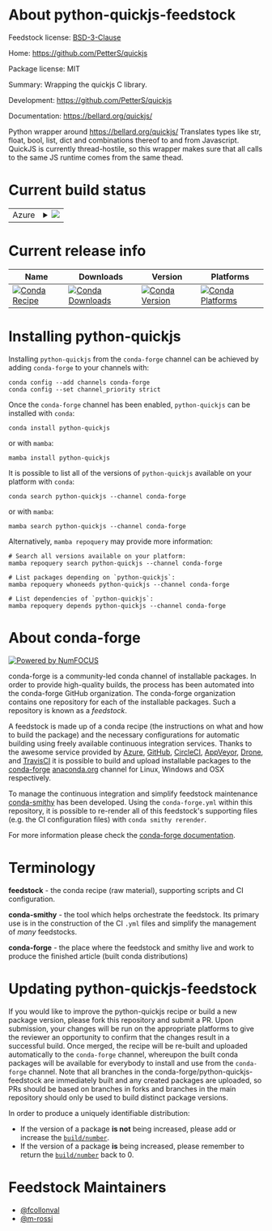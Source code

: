 About python-quickjs-feedstock
==============================

Feedstock license: [BSD-3-Clause](https://github.com/conda-forge/python-quickjs-feedstock/blob/main/LICENSE.txt)

Home: https://github.com/PetterS/quickjs

Package license: MIT

Summary: Wrapping the quickjs C library.

Development: https://github.com/PetterS/quickjs

Documentation: https://bellard.org/quickjs/

Python wrapper around https://bellard.org/quickjs/
Translates types like str, float, bool, list, dict and combinations thereof to and from Javascript.
QuickJS is currently thread-hostile, so this wrapper makes sure that all calls to the same JS runtime comes from the same thead.


Current build status
====================


<table>
    
  <tr>
    <td>Azure</td>
    <td>
      <details>
        <summary>
          <a href="https://dev.azure.com/conda-forge/feedstock-builds/_build/latest?definitionId=17742&branchName=main">
            <img src="https://dev.azure.com/conda-forge/feedstock-builds/_apis/build/status/python-quickjs-feedstock?branchName=main">
          </a>
        </summary>
        <table>
          <thead><tr><th>Variant</th><th>Status</th></tr></thead>
          <tbody><tr>
              <td>linux_64_python3.10.____cpython</td>
              <td>
                <a href="https://dev.azure.com/conda-forge/feedstock-builds/_build/latest?definitionId=17742&branchName=main">
                  <img src="https://dev.azure.com/conda-forge/feedstock-builds/_apis/build/status/python-quickjs-feedstock?branchName=main&jobName=linux&configuration=linux%20linux_64_python3.10.____cpython" alt="variant">
                </a>
              </td>
            </tr><tr>
              <td>linux_64_python3.11.____cpython</td>
              <td>
                <a href="https://dev.azure.com/conda-forge/feedstock-builds/_build/latest?definitionId=17742&branchName=main">
                  <img src="https://dev.azure.com/conda-forge/feedstock-builds/_apis/build/status/python-quickjs-feedstock?branchName=main&jobName=linux&configuration=linux%20linux_64_python3.11.____cpython" alt="variant">
                </a>
              </td>
            </tr><tr>
              <td>linux_64_python3.12.____cpython</td>
              <td>
                <a href="https://dev.azure.com/conda-forge/feedstock-builds/_build/latest?definitionId=17742&branchName=main">
                  <img src="https://dev.azure.com/conda-forge/feedstock-builds/_apis/build/status/python-quickjs-feedstock?branchName=main&jobName=linux&configuration=linux%20linux_64_python3.12.____cpython" alt="variant">
                </a>
              </td>
            </tr><tr>
              <td>linux_64_python3.9.____cpython</td>
              <td>
                <a href="https://dev.azure.com/conda-forge/feedstock-builds/_build/latest?definitionId=17742&branchName=main">
                  <img src="https://dev.azure.com/conda-forge/feedstock-builds/_apis/build/status/python-quickjs-feedstock?branchName=main&jobName=linux&configuration=linux%20linux_64_python3.9.____cpython" alt="variant">
                </a>
              </td>
            </tr><tr>
              <td>osx_64_python3.10.____cpython</td>
              <td>
                <a href="https://dev.azure.com/conda-forge/feedstock-builds/_build/latest?definitionId=17742&branchName=main">
                  <img src="https://dev.azure.com/conda-forge/feedstock-builds/_apis/build/status/python-quickjs-feedstock?branchName=main&jobName=osx&configuration=osx%20osx_64_python3.10.____cpython" alt="variant">
                </a>
              </td>
            </tr><tr>
              <td>osx_64_python3.11.____cpython</td>
              <td>
                <a href="https://dev.azure.com/conda-forge/feedstock-builds/_build/latest?definitionId=17742&branchName=main">
                  <img src="https://dev.azure.com/conda-forge/feedstock-builds/_apis/build/status/python-quickjs-feedstock?branchName=main&jobName=osx&configuration=osx%20osx_64_python3.11.____cpython" alt="variant">
                </a>
              </td>
            </tr><tr>
              <td>osx_64_python3.12.____cpython</td>
              <td>
                <a href="https://dev.azure.com/conda-forge/feedstock-builds/_build/latest?definitionId=17742&branchName=main">
                  <img src="https://dev.azure.com/conda-forge/feedstock-builds/_apis/build/status/python-quickjs-feedstock?branchName=main&jobName=osx&configuration=osx%20osx_64_python3.12.____cpython" alt="variant">
                </a>
              </td>
            </tr><tr>
              <td>osx_64_python3.9.____cpython</td>
              <td>
                <a href="https://dev.azure.com/conda-forge/feedstock-builds/_build/latest?definitionId=17742&branchName=main">
                  <img src="https://dev.azure.com/conda-forge/feedstock-builds/_apis/build/status/python-quickjs-feedstock?branchName=main&jobName=osx&configuration=osx%20osx_64_python3.9.____cpython" alt="variant">
                </a>
              </td>
            </tr><tr>
              <td>win_64_python3.10.____cpython</td>
              <td>
                <a href="https://dev.azure.com/conda-forge/feedstock-builds/_build/latest?definitionId=17742&branchName=main">
                  <img src="https://dev.azure.com/conda-forge/feedstock-builds/_apis/build/status/python-quickjs-feedstock?branchName=main&jobName=win&configuration=win%20win_64_python3.10.____cpython" alt="variant">
                </a>
              </td>
            </tr><tr>
              <td>win_64_python3.11.____cpython</td>
              <td>
                <a href="https://dev.azure.com/conda-forge/feedstock-builds/_build/latest?definitionId=17742&branchName=main">
                  <img src="https://dev.azure.com/conda-forge/feedstock-builds/_apis/build/status/python-quickjs-feedstock?branchName=main&jobName=win&configuration=win%20win_64_python3.11.____cpython" alt="variant">
                </a>
              </td>
            </tr><tr>
              <td>win_64_python3.12.____cpython</td>
              <td>
                <a href="https://dev.azure.com/conda-forge/feedstock-builds/_build/latest?definitionId=17742&branchName=main">
                  <img src="https://dev.azure.com/conda-forge/feedstock-builds/_apis/build/status/python-quickjs-feedstock?branchName=main&jobName=win&configuration=win%20win_64_python3.12.____cpython" alt="variant">
                </a>
              </td>
            </tr><tr>
              <td>win_64_python3.9.____cpython</td>
              <td>
                <a href="https://dev.azure.com/conda-forge/feedstock-builds/_build/latest?definitionId=17742&branchName=main">
                  <img src="https://dev.azure.com/conda-forge/feedstock-builds/_apis/build/status/python-quickjs-feedstock?branchName=main&jobName=win&configuration=win%20win_64_python3.9.____cpython" alt="variant">
                </a>
              </td>
            </tr>
          </tbody>
        </table>
      </details>
    </td>
  </tr>
</table>

Current release info
====================

| Name | Downloads | Version | Platforms |
| --- | --- | --- | --- |
| [![Conda Recipe](https://img.shields.io/badge/recipe-python--quickjs-green.svg)](https://anaconda.org/conda-forge/python-quickjs) | [![Conda Downloads](https://img.shields.io/conda/dn/conda-forge/python-quickjs.svg)](https://anaconda.org/conda-forge/python-quickjs) | [![Conda Version](https://img.shields.io/conda/vn/conda-forge/python-quickjs.svg)](https://anaconda.org/conda-forge/python-quickjs) | [![Conda Platforms](https://img.shields.io/conda/pn/conda-forge/python-quickjs.svg)](https://anaconda.org/conda-forge/python-quickjs) |

Installing python-quickjs
=========================

Installing `python-quickjs` from the `conda-forge` channel can be achieved by adding `conda-forge` to your channels with:

```
conda config --add channels conda-forge
conda config --set channel_priority strict
```

Once the `conda-forge` channel has been enabled, `python-quickjs` can be installed with `conda`:

```
conda install python-quickjs
```

or with `mamba`:

```
mamba install python-quickjs
```

It is possible to list all of the versions of `python-quickjs` available on your platform with `conda`:

```
conda search python-quickjs --channel conda-forge
```

or with `mamba`:

```
mamba search python-quickjs --channel conda-forge
```

Alternatively, `mamba repoquery` may provide more information:

```
# Search all versions available on your platform:
mamba repoquery search python-quickjs --channel conda-forge

# List packages depending on `python-quickjs`:
mamba repoquery whoneeds python-quickjs --channel conda-forge

# List dependencies of `python-quickjs`:
mamba repoquery depends python-quickjs --channel conda-forge
```


About conda-forge
=================

[![Powered by
NumFOCUS](https://img.shields.io/badge/powered%20by-NumFOCUS-orange.svg?style=flat&colorA=E1523D&colorB=007D8A)](https://numfocus.org)

conda-forge is a community-led conda channel of installable packages.
In order to provide high-quality builds, the process has been automated into the
conda-forge GitHub organization. The conda-forge organization contains one repository
for each of the installable packages. Such a repository is known as a *feedstock*.

A feedstock is made up of a conda recipe (the instructions on what and how to build
the package) and the necessary configurations for automatic building using freely
available continuous integration services. Thanks to the awesome service provided by
[Azure](https://azure.microsoft.com/en-us/services/devops/), [GitHub](https://github.com/),
[CircleCI](https://circleci.com/), [AppVeyor](https://www.appveyor.com/),
[Drone](https://cloud.drone.io/welcome), and [TravisCI](https://travis-ci.com/)
it is possible to build and upload installable packages to the
[conda-forge](https://anaconda.org/conda-forge) [anaconda.org](https://anaconda.org/)
channel for Linux, Windows and OSX respectively.

To manage the continuous integration and simplify feedstock maintenance
[conda-smithy](https://github.com/conda-forge/conda-smithy) has been developed.
Using the ``conda-forge.yml`` within this repository, it is possible to re-render all of
this feedstock's supporting files (e.g. the CI configuration files) with ``conda smithy rerender``.

For more information please check the [conda-forge documentation](https://conda-forge.org/docs/).

Terminology
===========

**feedstock** - the conda recipe (raw material), supporting scripts and CI configuration.

**conda-smithy** - the tool which helps orchestrate the feedstock.
                   Its primary use is in the construction of the CI ``.yml`` files
                   and simplify the management of *many* feedstocks.

**conda-forge** - the place where the feedstock and smithy live and work to
                  produce the finished article (built conda distributions)


Updating python-quickjs-feedstock
=================================

If you would like to improve the python-quickjs recipe or build a new
package version, please fork this repository and submit a PR. Upon submission,
your changes will be run on the appropriate platforms to give the reviewer an
opportunity to confirm that the changes result in a successful build. Once
merged, the recipe will be re-built and uploaded automatically to the
`conda-forge` channel, whereupon the built conda packages will be available for
everybody to install and use from the `conda-forge` channel.
Note that all branches in the conda-forge/python-quickjs-feedstock are
immediately built and any created packages are uploaded, so PRs should be based
on branches in forks and branches in the main repository should only be used to
build distinct package versions.

In order to produce a uniquely identifiable distribution:
 * If the version of a package **is not** being increased, please add or increase
   the [``build/number``](https://docs.conda.io/projects/conda-build/en/latest/resources/define-metadata.html#build-number-and-string).
 * If the version of a package **is** being increased, please remember to return
   the [``build/number``](https://docs.conda.io/projects/conda-build/en/latest/resources/define-metadata.html#build-number-and-string)
   back to 0.

Feedstock Maintainers
=====================

* [@fcollonval](https://github.com/fcollonval/)
* [@m-rossi](https://github.com/m-rossi/)

